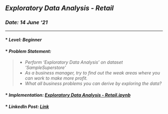## _Exploratory Data Analysis - Retail_
### _Date: 14 June ‘21_
---
#### * _Level: Beginner_
#### * _Problem Statement:_
> - _Perform ‘Exploratory Data Analysis’ on dataset ‘SampleSuperstore’_
> - _As a business manager, try to find out the weak areas where you can work to make more profit._
> - _What all business problems you can derive by exploring the data?_
#### * _Implementation: [Exploratory Data Analysis - Retail.ipynb](https://github.com/sansuthi/Data-Science-The-Sparks-Foundation/blob/main/TASK%20%233/Task%20%233%20Exploratory%20Data%20Analysis%20-%20Retail.ipynb)_
#### * _LinkedIn Post: [Link](https://www.linkedin.com/posts/sansuthi_gripjune21-internship-thesparksfoundation-activity-6810100637934592000-v4h5/)_
